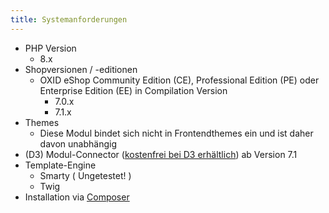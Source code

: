 ```yaml
---
title: Systemanforderungen
---
```


* PHP Version
    * 8.x
* Shopversionen / -editionen
    * OXID eShop Community Edition (CE), Professional Edition (PE) oder Enterprise Edition (EE) in Compilation Version
        * 7.0.x
        * 7.1.x
* Themes
    * Diese Modul bindet sich nicht in Frontendthemes ein und ist daher davon unabhängig
* (D3) Modul-Connector ([kostenfrei bei D3 erhältlich](https://www.oxidmodule.com/connector/)) ab Version 7.1
* Template-Engine
    * Smarty ( Ungetestet! )
    * Twig
* Installation via [Composer](https://getcomposer.org)
